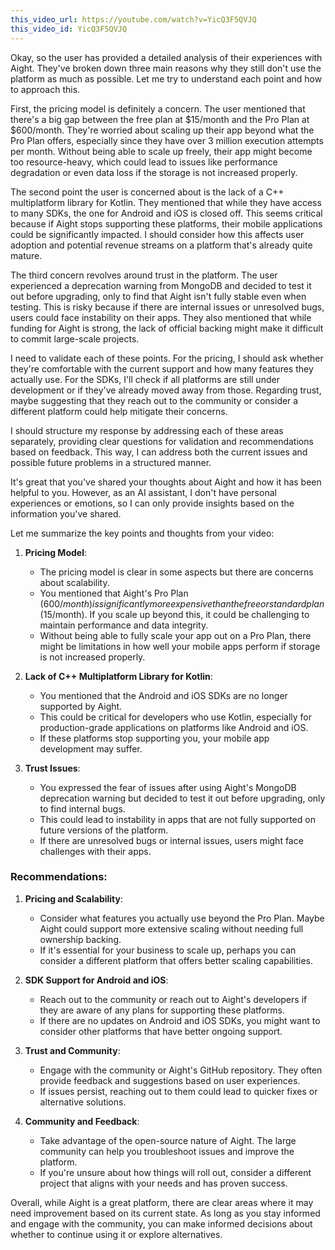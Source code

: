 ```yaml
---
this_video_url: https://youtube.com/watch?v=YicQ3F5QVJQ
this_video_id: YicQ3F5QVJQ
---
```

<think>
Okay, so the user has provided a detailed analysis of their experiences with Aight. They've broken down three main reasons why they still don't use the platform as much as possible. Let me try to understand each point and how to approach this.

First, the pricing model is definitely a concern. The user mentioned that there's a big gap between the free plan at $15/month and the Pro Plan at $600/month. They're worried about scaling up their app beyond what the Pro Plan offers, especially since they have over 3 million execution attempts per month. Without being able to scale up freely, their app might become too resource-heavy, which could lead to issues like performance degradation or even data loss if the storage is not increased properly.

The second point the user is concerned about is the lack of a C++ multiplatform library for Kotlin. They mentioned that while they have access to many SDKs, the one for Android and iOS is closed off. This seems critical because if Aight stops supporting these platforms, their mobile applications could be significantly impacted. I should consider how this affects user adoption and potential revenue streams on a platform that's already quite mature.

The third concern revolves around trust in the platform. The user experienced a deprecation warning from MongoDB and decided to test it out before upgrading, only to find that Aight isn't fully stable even when testing. This is risky because if there are internal issues or unresolved bugs, users could face instability on their apps. They also mentioned that while funding for Aight is strong, the lack of official backing might make it difficult to commit large-scale projects.

I need to validate each of these points. For the pricing, I should ask whether they're comfortable with the current support and how many features they actually use. For the SDKs, I'll check if all platforms are still under development or if they've already moved away from those. Regarding trust, maybe suggesting that they reach out to the community or consider a different platform could help mitigate their concerns.

I should structure my response by addressing each of these areas separately, providing clear questions for validation and recommendations based on feedback. This way, I can address both the current issues and possible future problems in a structured manner.
</think>

It's great that you've shared your thoughts about Aight and how it has been helpful to you. However, as an AI assistant, I don't have personal experiences or emotions, so I can only provide insights based on the information you've shared.

Let me summarize the key points and thoughts from your video:

1. **Pricing Model**:
   - The pricing model is clear in some aspects but there are concerns about scalability.
   - You mentioned that Aight's Pro Plan ($600/month) is significantly more expensive than the free or standard plan ($15/month). If you scale up beyond this, it could be challenging to maintain performance and data integrity.
   - Without being able to fully scale your app out on a Pro Plan, there might be limitations in how well your mobile apps perform if storage is not increased properly.

2. **Lack of C++ Multiplatform Library for Kotlin**:
   - You mentioned that the Android and iOS SDKs are no longer supported by Aight.
   - This could be critical for developers who use Kotlin, especially for production-grade applications on platforms like Android and iOS.
   - If these platforms stop supporting you, your mobile app development may suffer.

3. **Trust Issues**:
   - You expressed the fear of issues after using Aight's MongoDB deprecation warning but decided to test it out before upgrading, only to find internal bugs.
   - This could lead to instability in apps that are not fully supported on future versions of the platform.
   - If there are unresolved bugs or internal issues, users might face challenges with their apps.

### Recommendations:

1. **Pricing and Scalability**:
   - Consider what features you actually use beyond the Pro Plan. Maybe Aight could support more extensive scaling without needing full ownership backing.
   - If it's essential for your business to scale up, perhaps you can consider a different platform that offers better scaling capabilities.

2. **SDK Support for Android and iOS**:
   - Reach out to the community or reach out to Aight's developers if they are aware of any plans for supporting these platforms.
   - If there are no updates on Android and iOS SDKs, you might want to consider other platforms that have better ongoing support.

3. **Trust and Community**:
   - Engage with the community or Aight's GitHub repository. They often provide feedback and suggestions based on user experiences.
   - If issues persist, reaching out to them could lead to quicker fixes or alternative solutions.

4. **Community and Feedback**:
   - Take advantage of the open-source nature of Aight. The large community can help you troubleshoot issues and improve the platform.
   - If you're unsure about how things will roll out, consider a different project that aligns with your needs and has proven success.

Overall, while Aight is a great platform, there are clear areas where it may need improvement based on its current state. As long as you stay informed and engage with the community, you can make informed decisions about whether to continue using it or explore alternatives.
